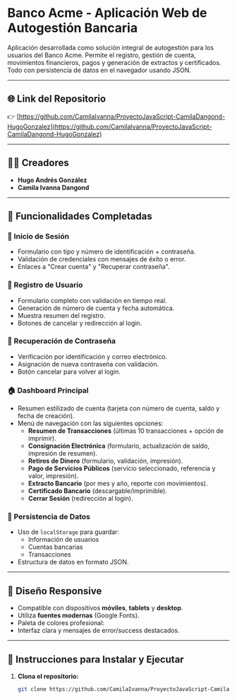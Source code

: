 # Banco Acme - Aplicación Web de Autogestión Bancaria

Aplicación desarrollada como solución integral de autogestión para los usuarios del Banco Acme. Permite el registro, gestión de cuenta, movimientos financieros, pagos y generación de extractos y certificados. Todo con persistencia de datos en el navegador usando JSON.

---

## 🌐 Link del Repositorio

👉 [https://github.com/CamilaIvanna/ProyectoJavaScript-CamilaDangond-HugoGonzalez](https://github.com/CamilaIvanna/ProyectoJavaScript-CamilaDangond-HugoGonzalez)

---

## 👩‍💻 Creadores

- **Hugo Andrés González**
- **Camila Ivanna Dangond**

---

## 🧾 Funcionalidades Completadas

### 🔐 Inicio de Sesión
- Formulario con tipo y número de identificación + contraseña.
- Validación de credenciales con mensajes de éxito o error.
- Enlaces a "Crear cuenta" y "Recuperar contraseña".

### 📝 Registro de Usuario
- Formulario completo con validación en tiempo real.
- Generación de número de cuenta y fecha automática.
- Muestra resumen del registro.
- Botones de cancelar y redirección al login.

### 🔑 Recuperación de Contraseña
- Verificación por identificación y correo electrónico.
- Asignación de nueva contraseña con validación.
- Botón cancelar para volver al login.

### 🏠 Dashboard Principal
- Resumen estilizado de cuenta (tarjeta con número de cuenta, saldo y fecha de creación).
- Menú de navegación con las siguientes opciones:
  - **Resumen de Transacciones** (últimas 10 transacciones + opción de imprimir).
  - **Consignación Electrónica** (formulario, actualización de saldo, impresión de resumen).
  - **Retiros de Dinero** (formulario, validación, impresión).
  - **Pago de Servicios Públicos** (servicio seleccionado, referencia y valor, impresión).
  - **Extracto Bancario** (por mes y año, reporte con movimientos).
  - **Certificado Bancario** (descargable/imprimible).
  - **Cerrar Sesión** (redirección al login).

### 💾 Persistencia de Datos
- Uso de `localStorage` para guardar:
  - Información de usuarios
  - Cuentas bancarias
  - Transacciones
- Estructura de datos en formato JSON.

---

## 📱 Diseño Responsive

- Compatible con dispositivos **móviles**, **tablets** y **desktop**.
- Utiliza **fuentes modernas** (Google Fonts).
- Paleta de colores profesional:
- Interfaz clara y mensajes de error/success destacados.

---

## 🚀 Instrucciones para Instalar y Ejecutar

1. **Clona el repositorio:**
   ```bash
   git clone https://github.com/CamilaIvanna/ProyectoJavaScript-CamilaDangond-HugoGonzalez
